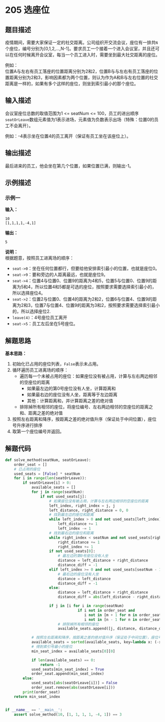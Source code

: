 # 205 选座位

## 题目描述

疫情期间，需要大家保证一定的社交距离。公司组织开交流会议，座位有一排共`N`个座位，编号分别为[0,1,2,...,N-1]。要求员工一个接着一个进入会议室，并且还可以在任何时候离开会议室，每当一个员工进入时，需要坐到最大社交距离的座位。

例如：  
位置A与左右有员工落座的位置距离分别为2和2，位置B与与左右有员工落座的位置距离分别为2和3，影响因素都为两个位置，则认为作为A和B与左右位置的社交距离是一样的，如果有多个这样的座位，则坐到索引最小的那个座位。

## 输入描述

会议室座位总数的取值范围为1 <= seatNum <= 100，员工的进出顺序`seatOrLeave`数组元素值为1表示进场，元素值为负数表示出场（特殊：位置0的员工不会离开）。

例如：-4表示坐在位置4的员工离开（保证有员工坐在该座位上）。

## 输出描述

最后进来的员工，他会坐在第几个位置，如果位置已满，则输出-1。

## 示例描述

### 示例一

**输入：**
```text
10
[1,1,1,1,-4,1]
```

**输出：**
```text
5
```

**说明：**  
根据题意，按照员工进离场的顺序：
- `seat->0`：坐在任何位置都行，但要给他安排索引最小的位置，也就是座位0。
- `seat->9`：要和旁边的人距离最远，也就是座位9。
- `seat->4`：位置4与位置0、位置9的距离为4和5，位置5与位置0、位置9的距离为5和4，所以位置4和5都是可选的座位，按照要求需要选择索引最小的，所以选择座位4。
- `seat->2`：位置2与位置0、位置4的距离为2和2，位置6与位置4、位置9的距离为2和3，位置7与位置4、位置9的距离为3和2，按照要求需要选择索引最小的，所以选择座位2.
- `leave(4)`：4号座位员工离开
- `seat->5`：员工左后坐在5号座位。

## 解题思路

**基本思路：**
1. 初始化已占用的座位列表，`False`表示未占用。
2. 循环遍历员工进离场的顺序：
   - 遍历每一个未被占用的座位：如果座位没有被占用，计算与左右两边相邻的空座位的距离
        - 如果最左边的第0号座位没有人坐，计算距离和
        - 如果最右边的座位没有人坐，距离等于左边距离
        - 其他：计算距离和，并计算距离之差的绝对值
   - 排除掉所有相邻的座位，将座位编号、左右两边相邻的空座位的距离之和、距离之差的绝对值
3. 按照左右距离和降序，按距离之差的绝对值升序（保证处于中间位置），座位号升序进行排序
4. 取第一个座位编号并返回。

## 解题代码

```python
def solve_method(seatNum, seatOrLeave):
    order_seat = []
    # 已占用的座位
    used_seats = [False] * seatNum
    for i in range(len(seatOrLeave)):
        if seatOrLeave[i] > 0:
            available_seats = []
            for j in range(seatNum):
                if not used_seats[j]:
                    # 如果座位没有被占用，计算与左右两边相邻的空座位的距离
                    left_index, right_index = j, j
                    left_distance, right_distance = 0, 0
                    # 找到最左边的座位和距离
                    while left_index > 0 and not used_seats[left_index]:
                        left_distance += 1
                        left_index -= 1
                    # 找到最右边的座位和距离
                    while right_index < seatNum and not used_seats[right_index]:
                        right_distance += 1
                        right_index += 1
                    if not used_seats[0]:
                        # 最左边的第0号座位没有人坐
                        distance = left_distance + right_distance
                        distance_diff = -1
                    elif left_index >= 0 and not used_seats[seatNum - 1]:
                        # 最右边的座位没有人坐
                        distance = left_distance
                        distance_diff = -1
                    else:
                        distance = left_distance + right_distance
                        distance_diff = abs(left_distance - right_distance)

                    if j in [i for i in range(seatNum)
                                 if i not in order_seat and
                                    i not in [m + 1 for m in order_seat] and
                                    i not in [n - 1 for n in order_seat]]:
                        # 排除掉所有相邻的座位
                        available_seats.append([j, distance, distance_diff])

            # 按照左右距离和降序，按距离之差的绝对值升序（保证处于中间位置），座位号升序
            available_seats = sorted(available_seats, key=lambda x: (-x[1], x[2], x[0]))
            # 得到索引号最小的座位
            min_seat_index = available_seats[0][0]

            if len(available_seats) == 0:
                return -1
            used_seats[min_seat_index] = True
            order_seat.append(min_seat_index)
        else:
            used_seats[abs(seatOrLeave[i])] = False
            order_seat.remove(abs(seatOrLeave[i]))
        print(order_seat)
    return min_seat_index


if __name__ == '__main__':
    assert solve_method(10, [1, 1, 1, 1, -4, 1]) == 3
```